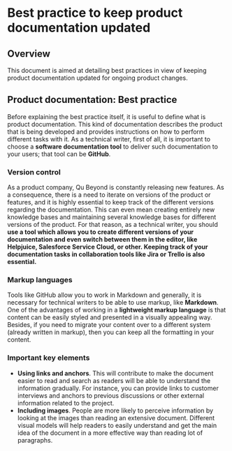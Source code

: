 # **Best practice to keep product documentation updated**

## **Overview**
This document is aimed at detailing best practices in view of keeping product documentation updated for ongoing product changes.

## **Product documentation: Best practice**
Before explaining the best practice itself, it is useful to define what is product documentation. This kind of documentation describes the product that is being developed and provides instructions on how to perform different tasks with it. As a technical writer, first of all, it is important to choose a **software documentation tool** to deliver such documentation to your users; that tool can be **GitHub**.

### Version control
As a product company, Qu Beyond is constantly releasing new features. As a consequence, there is a need to iterate on versions of the product or features, and it is highly essential to keep track of the different versions regarding the documentation. This can even mean creating entirely new knowledge bases and maintaining several knowledge bases for different versions of the product. For that reason, as a technical writer, you should **use a tool which allows you to create different versions of your documentation and even switch between them in the editor, like Helpjuice, Salesforce Service Cloud, or other. Keeping track of your documentation tasks in collaboration tools like Jira or Trello is also essential.** 

### Markup languages
Tools like GitHub allow you to work in Markdown and generally, it is necessary for technical writers to be able to use markup, like **Markdown**. One of the advantages of working in a **lightweight markup language** is that content can be easily styled and presented in a visually appealing way. Besides, if you need to migrate your content over to a different system (already written in markup), then you can keep all the formatting in your content.

### Important key elements
- **Using links and anchors**. This will contribute to make the document easier to read and search as readers will be able to understand the information gradually. For instance, you can provide links to customer interviews and anchors to previous discussions or other external information related to the project.
- **Including images**. People are more likely to perceive information by looking at the images than reading an extensive document. Different visual models will help readers to easily understand and get the main idea of the document in a more effective way than reading lot of paragraphs. 
